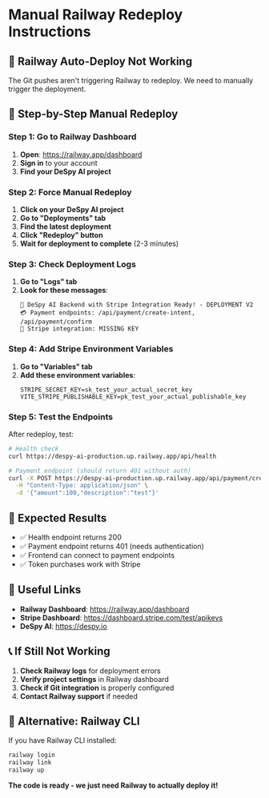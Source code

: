 # Manual Railway Redeploy Instructions

## 🚨 **Railway Auto-Deploy Not Working**

The Git pushes aren't triggering Railway to redeploy. We need to manually trigger the deployment.

## 🔧 **Step-by-Step Manual Redeploy**

### **Step 1: Go to Railway Dashboard**
1. **Open**: https://railway.app/dashboard
2. **Sign in** to your account
3. **Find your DeSpy AI project**

### **Step 2: Force Manual Redeploy**
1. **Click on your DeSpy AI project**
2. **Go to "Deployments" tab**
3. **Find the latest deployment**
4. **Click "Redeploy" button**
5. **Wait for deployment to complete** (2-3 minutes)

### **Step 3: Check Deployment Logs**
1. **Go to "Logs" tab**
2. **Look for these messages**:
   ```
   🚀 DeSpy AI Backend with Stripe Integration Ready! - DEPLOYMENT V2
   💳 Payment endpoints: /api/payment/create-intent, /api/payment/confirm
   🔧 Stripe integration: MISSING KEY
   ```

### **Step 4: Add Stripe Environment Variables**
1. **Go to "Variables" tab**
2. **Add these environment variables**:
   ```
   STRIPE_SECRET_KEY=sk_test_your_actual_secret_key
   VITE_STRIPE_PUBLISHABLE_KEY=pk_test_your_actual_publishable_key
   ```

### **Step 5: Test the Endpoints**
After redeploy, test:
```bash
# Health check
curl https://despy-ai-production.up.railway.app/api/health

# Payment endpoint (should return 401 without auth)
curl -X POST https://despy-ai-production.up.railway.app/api/payment/create-intent \
  -H "Content-Type: application/json" \
  -d '{"amount":100,"description":"test"}'
```

## 🎯 **Expected Results**
- ✅ Health endpoint returns 200
- ✅ Payment endpoint returns 401 (needs authentication)
- ✅ Frontend can connect to payment endpoints
- ✅ Token purchases work with Stripe

## 🔗 **Useful Links**
- **Railway Dashboard**: https://railway.app/dashboard
- **Stripe Dashboard**: https://dashboard.stripe.com/test/apikeys
- **DeSpy AI**: https://despy.io

## 📞 **If Still Not Working**
1. **Check Railway logs** for deployment errors
2. **Verify project settings** in Railway dashboard
3. **Check if Git integration** is properly configured
4. **Contact Railway support** if needed

## 🚀 **Alternative: Railway CLI**
If you have Railway CLI installed:
```bash
railway login
railway link
railway up
```

**The code is ready - we just need Railway to actually deploy it!** 